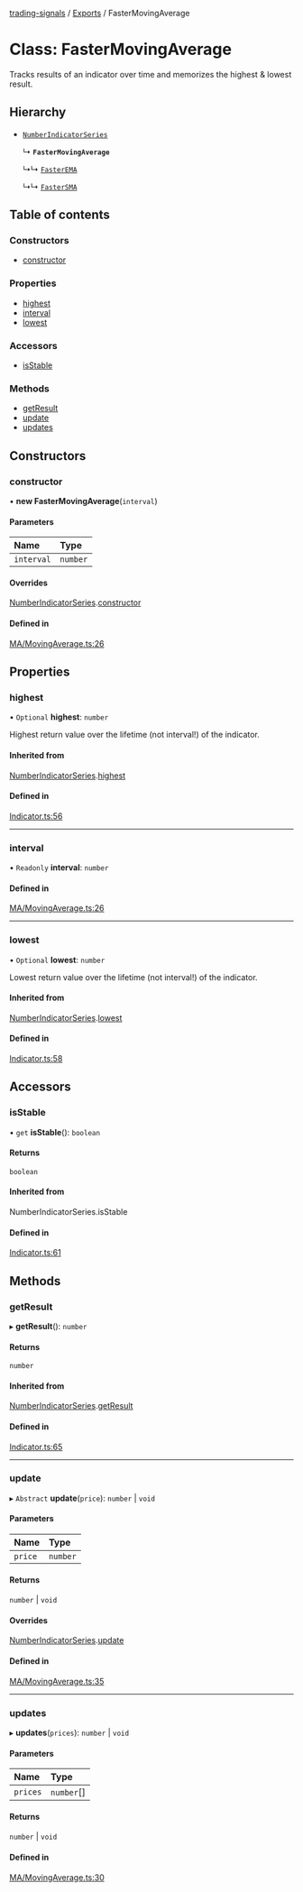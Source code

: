 [trading-signals](../README.md) / [Exports](../modules.md) / FasterMovingAverage

# Class: FasterMovingAverage

Tracks results of an indicator over time and memorizes the highest & lowest result.

## Hierarchy

- [`NumberIndicatorSeries`](NumberIndicatorSeries.md)

  ↳ **`FasterMovingAverage`**

  ↳↳ [`FasterEMA`](FasterEMA.md)

  ↳↳ [`FasterSMA`](FasterSMA.md)

## Table of contents

### Constructors

- [constructor](FasterMovingAverage.md#constructor)

### Properties

- [highest](FasterMovingAverage.md#highest)
- [interval](FasterMovingAverage.md#interval)
- [lowest](FasterMovingAverage.md#lowest)

### Accessors

- [isStable](FasterMovingAverage.md#isstable)

### Methods

- [getResult](FasterMovingAverage.md#getresult)
- [update](FasterMovingAverage.md#update)
- [updates](FasterMovingAverage.md#updates)

## Constructors

### constructor

• **new FasterMovingAverage**(`interval`)

#### Parameters

| Name       | Type     |
| :--------- | :------- |
| `interval` | `number` |

#### Overrides

[NumberIndicatorSeries](NumberIndicatorSeries.md).[constructor](NumberIndicatorSeries.md#constructor)

#### Defined in

[MA/MovingAverage.ts:26](https://github.com/bennycode/trading-signals/blob/53d8192/src/MA/MovingAverage.ts#L26)

## Properties

### highest

• `Optional` **highest**: `number`

Highest return value over the lifetime (not interval!) of the indicator.

#### Inherited from

[NumberIndicatorSeries](NumberIndicatorSeries.md).[highest](NumberIndicatorSeries.md#highest)

#### Defined in

[Indicator.ts:56](https://github.com/bennycode/trading-signals/blob/53d8192/src/Indicator.ts#L56)

---

### interval

• `Readonly` **interval**: `number`

#### Defined in

[MA/MovingAverage.ts:26](https://github.com/bennycode/trading-signals/blob/53d8192/src/MA/MovingAverage.ts#L26)

---

### lowest

• `Optional` **lowest**: `number`

Lowest return value over the lifetime (not interval!) of the indicator.

#### Inherited from

[NumberIndicatorSeries](NumberIndicatorSeries.md).[lowest](NumberIndicatorSeries.md#lowest)

#### Defined in

[Indicator.ts:58](https://github.com/bennycode/trading-signals/blob/53d8192/src/Indicator.ts#L58)

## Accessors

### isStable

• `get` **isStable**(): `boolean`

#### Returns

`boolean`

#### Inherited from

NumberIndicatorSeries.isStable

#### Defined in

[Indicator.ts:61](https://github.com/bennycode/trading-signals/blob/53d8192/src/Indicator.ts#L61)

## Methods

### getResult

▸ **getResult**(): `number`

#### Returns

`number`

#### Inherited from

[NumberIndicatorSeries](NumberIndicatorSeries.md).[getResult](NumberIndicatorSeries.md#getresult)

#### Defined in

[Indicator.ts:65](https://github.com/bennycode/trading-signals/blob/53d8192/src/Indicator.ts#L65)

---

### update

▸ `Abstract` **update**(`price`): `number` \| `void`

#### Parameters

| Name    | Type     |
| :------ | :------- |
| `price` | `number` |

#### Returns

`number` \| `void`

#### Overrides

[NumberIndicatorSeries](NumberIndicatorSeries.md).[update](NumberIndicatorSeries.md#update)

#### Defined in

[MA/MovingAverage.ts:35](https://github.com/bennycode/trading-signals/blob/53d8192/src/MA/MovingAverage.ts#L35)

---

### updates

▸ **updates**(`prices`): `number` \| `void`

#### Parameters

| Name     | Type       |
| :------- | :--------- |
| `prices` | `number`[] |

#### Returns

`number` \| `void`

#### Defined in

[MA/MovingAverage.ts:30](https://github.com/bennycode/trading-signals/blob/53d8192/src/MA/MovingAverage.ts#L30)
